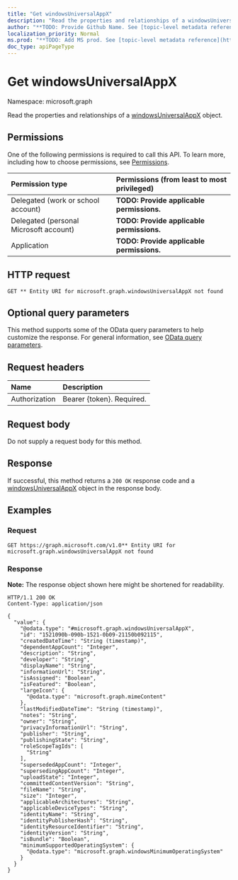 ```yaml
---
title: "Get windowsUniversalAppX"
description: "Read the properties and relationships of a windowsUniversalAppX object."
author: "**TODO: Provide Github Name. See [topic-level metadata reference](https://msgo.azurewebsites.net/add/document/guidelines/metadata.html#topic-level-metadata)**"
localization_priority: Normal
ms.prod: "**TODO: Add MS prod. See [topic-level metadata reference](https://msgo.azurewebsites.net/add/document/guidelines/metadata.html#topic-level-metadata)**"
doc_type: apiPageType
---
```


# Get windowsUniversalAppX
Namespace: microsoft.graph



Read the properties and relationships of a [windowsUniversalAppX](../resources/windowsuniversalappx.md) object.

## Permissions
One of the following permissions is required to call this API. To learn more, including how to choose permissions, see [Permissions](/graph/permissions-reference).

|Permission type|Permissions (from least to most privileged)|
|:---|:---|
|Delegated (work or school account)|**TODO: Provide applicable permissions.**|
|Delegated (personal Microsoft account)|**TODO: Provide applicable permissions.**|
|Application|**TODO: Provide applicable permissions.**|

## HTTP request

<!-- {
  "blockType": "ignored"
}
-->
``` http
GET ** Entity URI for microsoft.graph.windowsUniversalAppX not found
```

## Optional query parameters
This method supports some of the OData query parameters to help customize the response. For general information, see [OData query parameters](/graph/query-parameters).

## Request headers
|Name|Description|
|:---|:---|
|Authorization|Bearer {token}. Required.|

## Request body
Do not supply a request body for this method.

## Response

If successful, this method returns a `200 OK` response code and a [windowsUniversalAppX](../resources/windowsuniversalappx.md) object in the response body.

## Examples

### Request
<!-- {
  "blockType": "request",
  "name": "get_windowsuniversalappx"
}
-->
``` http
GET https://graph.microsoft.com/v1.0** Entity URI for microsoft.graph.windowsUniversalAppX not found
```


### Response
**Note:** The response object shown here might be shortened for readability.
<!-- {
  "blockType": "response",
  "truncated": true,
  "@odata.type": "microsoft.graph.windowsUniversalAppX"
}
-->
``` http
HTTP/1.1 200 OK
Content-Type: application/json

{
  "value": {
    "@odata.type": "#microsoft.graph.windowsUniversalAppX",
    "id": "1521090b-090b-1521-0b09-21150b092115",
    "createdDateTime": "String (timestamp)",
    "dependentAppCount": "Integer",
    "description": "String",
    "developer": "String",
    "displayName": "String",
    "informationUrl": "String",
    "isAssigned": "Boolean",
    "isFeatured": "Boolean",
    "largeIcon": {
      "@odata.type": "microsoft.graph.mimeContent"
    },
    "lastModifiedDateTime": "String (timestamp)",
    "notes": "String",
    "owner": "String",
    "privacyInformationUrl": "String",
    "publisher": "String",
    "publishingState": "String",
    "roleScopeTagIds": [
      "String"
    ],
    "supersededAppCount": "Integer",
    "supersedingAppCount": "Integer",
    "uploadState": "Integer",
    "committedContentVersion": "String",
    "fileName": "String",
    "size": "Integer",
    "applicableArchitectures": "String",
    "applicableDeviceTypes": "String",
    "identityName": "String",
    "identityPublisherHash": "String",
    "identityResourceIdentifier": "String",
    "identityVersion": "String",
    "isBundle": "Boolean",
    "minimumSupportedOperatingSystem": {
      "@odata.type": "microsoft.graph.windowsMinimumOperatingSystem"
    }
  }
}
```


